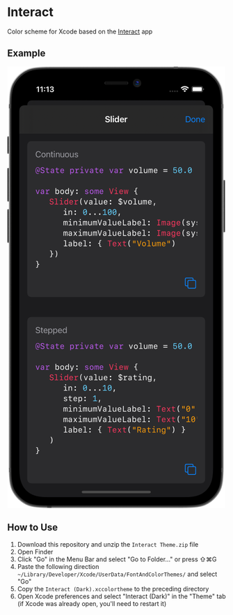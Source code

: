 # Interact
Color scheme for Xcode based on the [Interact](https://apps.apple.com/us/app/interact-a-field-guide/id1528095640) app

## Example
![Interact](example.png)

## How to Use
1. Download this repository and unzip the `Interact Theme.zip` file
2. Open Finder
3. Click "Go" in the Menu Bar and select "Go to Folder..." or press ⇧⌘G
4. Paste the following direction `~/Library/Developer/Xcode/UserData/FontAndColorThemes/` and select "Go"
5. Copy the `Interact (Dark).xccolortheme` to the preceding directory
7. Open Xcode preferences and select "Interact (Dark)" in the "Theme" tab (if Xcode was already open, you'll need to restart it)